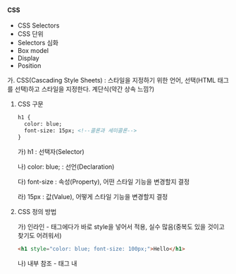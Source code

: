 #### CSS

* CSS Selectors
* CSS 단위
* Selectors 심화
* Box model
* Display
* Position



가. CSS(Cascading Style Sheets) : 스타일을 지정하기 위한 언어, 선택(HTML 태그를 선택)하고 스타일을 지정한다. 계단식(약간 상속 느낌?)

1. CSS 구문

   ```html
   h1 {
     color: blue;
     font-size: 15px; <!--콜론과 세미콜론-->
   }
   ```

   가) h1 : 선택자(Selector)

   나) color: blue; : 선언(Declaration)

   다) font-size : 속성(Property), 어떤 스타일 기능을 변경할지 결정

   라) 15px : 값(Value), 어떻게 스타일 기능을 변경할지 결정

2. CSS 정의 방법

   가) 인라인 - 태그에다가 바로 style을 넣어서 적용, 실수 많음(중복도 있을 것이고 찾기도 어려워서)

   ```html
   <h1 style="color: blue; font-size: 100px;">Hello</h1>
   ```

   나) 내부 참조 - <head> 태그 내 <style> 지정, 코드가 너무 길어짐

   ```html
   <style>
       h1 {
           color: blue;
           font-size: 100px;
       }
   </style>
   ```

   다) 외부 참고 - 외부 CSS 파일을 <head> 내 <link>를 통해 불러오기, 가장 좋음!!

   ```html
   mystyle.css 내부
   h1 {
   	color: blue;
   	font-size: 20px;
   }
   
   index.html <head> 내부
   <link rel="stylesheet" href="mystyle.css">
   ```

   ```html
   ! + tab : 기본구조 완성
   ctrl + b : 목록 열고 숨기기
   h1*5 : 5개 만들어짐
   shift alt 화살표 아래 : 커서 여러 개 만들어져서 같이 쓸 수 있음
   ```

3. CSS 개발자 도구(F12)

   가) styles : 해당 요소에 선언된 모든 CSS

   나) computed : 해당 요소에 최종 계산된 CSS

나. CSS Selectors(선택자)

1. 선택자 유형

   가) 기본 선택자 : 전체 선택자, 요소 선택자, 클래스 선택자, 아이디 선택자, 속성 선택자

   나) 결합자 : 자손 결합자, 자식 결합자, 일반 형제 결합자, 인접 형제 결합자

   다) 의사 클래스/요소

2. 기본 선택자 : 여러 개 고를 수도 있음. 선택자: 데이터

   ```html
   <style>
     /* 전체 선택자 */
     * {             /* *는 모두 선택 */
       color: red;
     }
       
     /* 요소선택자, 태그선택자 */
     h2 {            /* HTML 태그를 직접 선택 */
       color: orange;
     }
       
     h3,
     h4 {
       font-size= 10px;  
     }
   
     /* 클래스 선택자 */
     .green {        /* 마침표(.) 문자로 시작, class="" 로 지정하고 쓸때는 .(클래스이름) */
       color: green;    
     }
       
     /* id 선택자 */
     #purple {       /* # 문자로 시작, #(ID이름) 로 쓰임 */
       color: purple;    
     }
   </style>
   
   요소 -> 서울사람
   클래스 -> (성)최씨, 정씨
   아이디 -> (이름)길동
   범위가 점점 좁아짐 -> 파워가 쎔(계단식)
   * < pseudo-element, 요소 < pseudo-class, 속성, class < id < 인라인(태그 안에 지정) < !important(거의 절대자)
   
   lorem + tab : 아무글자 있어보이게 나옴
   ```

   ```html
   <!--Quiz-->
   h2 {
     color: darkviolet !important;
   }
   
   p {
     color: orange;
   }
   
   .blue {
     color: blue;
   }
   
   .green{
     color: green;
   }
   
   #red{
     color: red;
   }
   
   <p>1</p> 오렌지
   <p class="blue">2</p> 블루
   <p class="blue green">3</p> 그린
   <p class="green blue">4</p> 그린(위에 적는 순서에서 나중에 나온 애가 이김)
   <p id="red" class="blue">5</p> 레드
   <h2 id="red" class="blue">6</h2> 다크바이올렛(!important가 있기 때문에, 그러나 꼬이기 쉬워서 잘 안 씀)
   <p id="red" class="blue" style="color: yellow;">7</p> 옐로우(인라인)
   <h2 id="red" class="blue" style="color: yellow;">8</h2> 다크바이올렛
   ```

3. CSS 상속 - MDN에서 확인 가능

   가) CSS는 상속을 통해 부모 요소의 속성을 자식에게 상속

     1)속성(프로퍼티) 중에는 상속이 되는 것과 되지 않는 것들이 있다.

     2)상속되는 것 예시

       * Text 관련 요소(font, color, text-align), opacity(투명도), visibility(hidden) 등

     3)상속 되지 않는 것 예시

   * Box model 관련 요소(width, height, margin, padding, border, box-sizing, display), position 관련 요소(position, top/right/bottom/left, z-index) 등

   ```html
   <body>
       <p>안녕하세요! <span>테스트</span> 입니다.</p>
   </body>
   
   <style>
     p {
       /* 상속됨 */
       color: red;
       /* 상속 안됨 */
       border: 3px solid black;
     }
     span{      
     }
   </style>
   ```

다. CSS 기본 스타일

1. 크기 단위

   가) px(픽셀)

     1)모니터 해상도의 한 화소인 '픽셀' 기준

     2)픽셀의 크기는 변하지 않기 때문에 고정적인 단위

   나) %

     1)백분율 단위

     2)가변적인 레이아웃에서 자주 사용

   다) em

     1)(바로 위, 부모 요소에 대한) 상속의 영향을 받음

     2)배수 단위, 요소에 지정된 사이즈에 상대적인 사이즈를 가짐

   라)rem

     1)(바로 위, 부모 요소에 대한) 상속의 영향을 받지 않음

     2)최상위 요소(html)의 사이즈를 기준으로 배수 단위를 가짐

   ```html
   <body>
       <ul class="font-big">
           <li class="em">2em</li> <!--부모가 36이니깐 곱하기 2하면 72-->
           <li class="rem">2rem</li> <!--기본이 16이니깐 곱하기 2하면 32-->
           <li>no class</li> <!--부모 요소 그대로 상속받아서 36-->
       </ul>
   </body>
   
   <style>
     .font-big {
       font-size: 36px;      
     }
     .em { /* 자식태그에 em을 사용하면 바로 위 부모요소를 기준으로 상대적인 사이즈를 가짐 */
       font-size: 2em;
     }
     .rem { /* 최상위 요소(html)의 사이즈를 기준으로 상대적인 사이즈를 가짐 */
       font-size: 2rem;      
     }
   </style>
   ```

2. 크기 단위(viewport)

   가) 웹 페이지를 방문한 유저에게 바로 보이게 되는 웹 컨텐츠의 영역(디바이스 화면)

   나) '디바이스'의 viewport를 기준으로 상대적인 사이즈가 결정됨

   다) vw(width), vh(height), vmin, vmax => 반응형!!

   ```html
   <body>
     <h1 class="px">px사용</h1>
     <h1 class="vw">vw사용</h1>
   </body>
   
   <style>
     h1 {
       color: black;
       backgroud-color: pink; /* 이 두가지는 상속됨 */
     }
     .px { /* 브라우저의 크기를 변경해도 그대로 */
       width: 200px;      
     }
     .vw { /* 브라우저의 크기에 따라 크기가 변함 */
       width: 50vw;      
     }
   </style>
   ```

3. 색상 단위

   가) 색상 키워드(: red;)

     1)대소문자를 구분하지 않음

     2)red, blue, black과 같은 특정 색을 직접 글자로 나타냄

   나) RGB 색상(: rgb(0, 255, 0);)

     1)16진수 표기법 혹은 함수형 표기법을 사용해서 특정 색을 표현하는 방식

     2)'#' + 16진수 표기법

     3)rgb() 함수형 표기법

   다) HSL 색상(: hsl(0, 100%, 50%);)

     1)색상, 채도, 명도를 통해 특정 색을 표현하는 방식

   라) a는 alpha(투명도)

   ```html
   p {color: black;}
   p {color: #000;}
   p {color: #000000;}
   p {color: rgb(0, 0, 0);}
   p {color: hsl(120, 100%, 0);}
   
   p {color: rgba(0, 0, 0, 0.5);}
   p {color: hsla(120, 100#, 0.5);} <!-- 모두 black! -->
   ```

4. CSS 문서 표현

   가) 텍스트

     1)font-family(폰트), font-style, font-weight(굵기)

     2)letter-spacing(자간), word-spacing(단어 간격), line-height(행간)

   나) 컬러(color), 배경(background-color, background-image)

   다) 기타 HTML 태그별 스타일링

     1)li(목록), table(표)

라. Selectors 심화

1. 결합자

   가) 자손 결합자(공백) : selector A 하위의 모든 selector B 요소

   ```html
   <style>
     div span {
       color: red;      
     }
   </style>
   
   <div>
     <span>이건 빨강입니다.</span>
     <p>이건 빨강이 아니다.</p>
     <p>
       <span>이건 빨강입니다.</span>
     </p>
   </div>
   ```

   나) 자식 결합자(>) : selector A 바로 아래의 selector B 요소

   ```html
   <style>
     div > span {
       color: red;      
     }
   </style>
   
   <div>
     <span>이건 빨강입니다.</span>
     <p>이건 빨강이 아니다.</p>
     <p>
       <span>이건 빨강이 아니다.</span>
     </p>
   </div>
   ```

   다) 일반 형제 결합자(~) : selector A의 형제 요소 중 뒤에 위치하는 selector B 요소를 모두 선택

   ```html
   <style>
     p ~ span {
       color: red;      
     }
   </style>
   
   <span>이건 빨강이 아니다. p태그 앞에 있기 때문에</span>
   <p>문단 있음</p>
   <b>그리고 코드도 있음</b>
   <span>이건 빨강입니다.</span>
   <b>코드있음</b>
   <span>이건 빨강입니다.</span>
   ```

   라) 인접 형제 결함자(+) : selector A의 형제 요소 중 바로 뒤에 위치하는 selector B 요소를 선택

   ```html
   <style>
     p + span {
       color: red;      
     }
   </style>
   
   <span>이건 빨강이 아니다. p태그 앞에 있기 때문에</span>
   <p>문단 있음</p>
   <span>이건 빨강입니다.</span>
   <b>코드있음</b>
   <span>이건 빨강이 아니다. p태그와 인접한 형제가 아니기 때문</span>
   ```

   ```html
   	#ssafy > p:nth-child(2) {
   		color: red;
   	}
   n번째 자식이 p 태그(해당 태그)가 아니면 적용시키지 않음, p 태그(해당 태그)면 적용
   
   	#ssafy > p:nth-of-type(2) {
   		color: blue;
   	}
   p 태그(해당 태그)만의 순서를 세고 n번째 자식을 바꿈(어떤 태그가 중간에 끼어도 상관없음)
   ```

마.  CSS Box model 

1. 원칙 : 모든 요소는 네모(박스모델)이고, 위에서부터 아래로, 왼쪽에서 오른쪽으로 쌓인다. (좌측 상단에 배치) (아랍어는 오른쪽에서 왼쪽으로)

2. 가로 : Inline Direction, 세로 : Block Direction => Normal Flow

3. Box model

   가) 모든 HTML 요소는 box 형태로 되어 있음

   나) 하나의 박스는 네 부분(영역)으로 이루어짐

     1)margin : 테두리 바깥의 외부 여백, 배경색을 지정할 수 없다.

     2)border : 테두리 영역, 피부

     3)padding : 내용과 테두리 사이 공간, 테두리 안쪽의 내부 여백 요소에 적용된 배경색, 이미지는 padding까지 적용, 살

     4)content : 글이나 이미지 등 요소의 실제 내용, 뼈

   다) margin

   ```html
   .margin {
     margin-top: 10px;
     margin-right: 20px;
     margin-bottom: 30px;
     margin-left: 40px;
   }
   
   <!--shorthand를 통해서 표현 가능-->
   .margin-1 {
     margin: 10px; <!--상하좌우-->
   }
   
   .margin-2 {
     margin: 10px 20px; <!--상하/좌우-->
   }
   
   .margin-3 {
     margin: 10px 20px 30px; <!--상/좌우/하-->
   }
   
   .margin-4 {
     margin: 10px 20px 30px 40px; <!--12시/3시/6시/9시-->
   }
   ```

   라) padding

   ```html
   .margin-padding {
     margin: 10px;
     padding: 30px;
   }
   ```

   마) border

   ```html
   .border {
     border-width: 2px;
     border-style: dashed;
     border-color: black;
   }
   
   <!--shorthand를 통해서 표현 가능-->
   .border {
     border: 2px dashed black;
   }
   ```

   바) 실습

   ```html
   <body>
       <div class="box1">div</div>
       <div class="box2">div</div>
   </body>
   
   <style>
     .box1 {
       width: 500px;
       border-width: 2px;
       border-color: black;
       border-style: dashed;
       padding-left: 50px;
       margin-bottom: 30px; <!--선 바깥에 여백-->
     }
       
     .box2 {
       width: 500px;
       border: 2px solid black;
       padding: 20px 30px;
     }
   </style>
   ```

   ```html
   <body>
       <div class="box">content-box</div>
       <div class="box box-sizing">border-box</div>
   </body>
   
   <style>
     .box {
       width: 100px;
       margin: 10px auto;
       padding: 20px;
       border: 1px solid black;
       color: white;
       text-align: center;
       background-color: blueviolet;
     } /* 보라색의 넓이는 100 + 20*2 + 1*2 = 142px (width + padding*2 + border*2) */
       
     .box-sizing {
       box-sizing: border-box;
       margin-top: 50px;
     } /* 내가 원하는 너비 100px! */
   </style>
   
   기본적으로 모든 요소의 box-sizing은 'content-box'
     Padding을 제외한 순수 contents영역만을 box로 지정
   다만, 우리가 일반적으로 영역을 볼 때는 border까지의 너비를 100px 보는 것을 원함
     그 경우 box-sizing을 'border-box'로 설정
   ```

바. CSS Display

1. 원칙 : 모든 요소는 네모(박스모델)이고, 좌측상단에 배치, display에 따라 크기와 배치가 달라진다.

2. 인라인 / 블록 요소

   가) 인라인 : text만 공간 차지, 기본너비는 컨텐츠 영역만큼

   나) 블록 : 그 줄 모두 공간 차지, 기본너비는 가질 수 있는 너비의 100%, 너비를 가질 수 없다면 자동으로 부여되는 margin

3. 대표적으로 활용되는 display

   가) display: block

     1)줄 바꿈이 일어나는 요소, 테트리스처럼 한 줄 다 차지하면서 쌓인다.

     2)화면 크기 전체의 가로 폭을 차지한다.

     3)블록 레벨 요소 안에 인라인 레벨 요소가 들어갈 수 있음.

   나) display: inline

     1)줄 바꿈이 일어나지 않는 행의 일부 요소, 글자처럼 취급

     2)content 너비만큼 가로 폭을 차지한다.

     3)width, height, margin-top, margin-bottom을 지정할 수 없다.

     4)상하 여백은 line-height로 지정한다.

   다) display: inline-block

     1)block과 inline 레벨 요소의 특징을 모두 가짐

     2)inline처럼 한 줄에 표시할 수 있고, block처럼 width, height, margin 속성을 모두 지정할 수 있음

   라) display: ***none***

     1)해당 요소를 화면에 표시하지 않고, 공간조차 부여되지 않음

     2)이와 비슷한 visibility: ***hidden***은 해당 요소가 공간은 차지하나 화면에 표시만 하지 않는다. 처음에 숨겼다가 나중에 보여줄 일 있을 때 사용

   cf) 이외 다양한 display 속성은 https://developer.mozila.org/ko/docs/Web/CSS/display

4. 블록 레벨 요소와 인라인 레벨 요소

   가) 블록 레벨 요소와 인라인 레벨 요소 구분

   나) 대표적인 블록 레벨 요소

     1)div / ul, ol, li / p / hr / form 등

   다) 대표적인 인라인 레벨 요소

     1)span / a / img / input, label / b, em, i, strong 등

5. 속성에 따른 수평 정렬

   가) 왼쪽정렬 :   margin-right: auto; (오른쪽을 여백으로 채움)     text-align: left;

   나) 오른쪽정렬 :   margin-left: auto;     text-align: right;

   다) 가운데정렬 :   margin-right: auto;     text-align: center;

   ​                               margin-left: auto;

   ```html
   <body>
       <h1>나는 block입니다.</h1>
       <div>block</div>
       <p>나는 <span>인라인</span> 속성입니다.</p>
       <hr>
       <h2>display none vs visibility hidden</h2>
       <div>1</div>
       <div class="none">2</div>
       <div class="hidden">3</div>
       <div>4</div>
   </body>
   
   <style>
     div {
       width: 100px;
       height: 100px;
       border: 2px solid black;
       background-color: crimson;
     }
       
     .none {
       display: none; /* 공간도 부여되지 않음 */
     }
       
     .hidden {
       visibility: hidden;      
     }
   </style>
   ```

사. CSS Position

1. CSS position

   가) 문서 상에서 요소의 위치를 지정

   나) static : 모든 태그의 기본 값(기준 위치)

     1)일반적인 요소의 배치 순서에 따름(좌측 상단)

     2)부모 요소 내에서 배치될 때는 부모 요소의 위치를 기준으로 배치 됨

     ```html
     div {
       height: 100px;
       width: 100px;
       background-color: #9775fa;
       color: black;
       line-height: 100px;
       text-align: center;
     }
     ```

   다) 아래는 좌표 프로퍼티(top, bottom, left, right)를 사용하여 이동 가능

     1)relative : 상대 위치

      * 자기 자신의 static 위치를 기준으로 이동(normal flow 유지)

      * 레이아웃에서 요소가 차지하는 공간은 static일 때와 같음(기존 위치(normal position) 대비 offset)

        ```html
        .relative {
          position: relative;
          top: 100px;
          left: 100px;
        }
        ```

     2)absolute : 절대 위치

      * 요소를 일반적인 문서 흐름에서 제거 후 레이아웃에 공간을 차지하지 않음(normal flow에서 벗어남), 공중으로 뜬다고 생각하면 편함, 스크롤 오르내릴 때 몸이 없어져

      * static이 아닌 가장 가까이 있는 부모/조상 요소를 기준으로 이동(없는 경우 브라우저 화면 기준으로 이동)

        ```html
        .parent {
          position: relative;
        }
        
        .absolute-child { <!--static이 아닌 친구를 찾는다. 부모가 relative인 친구를 만난다.-->
          position: absolute;
          top : 50px;
          left : 50px;
        }
        ```

     3)fixed : 고정 위치

      * 요소를 일반적인 문서 흐름에서 제거 후 레이아웃에 공간을 차지하지 않음(normal flow에서 벗어남), 공중으로 붕 떠서 항상 고정 위치에

      * 부모 요소와 관계없이 viewport를 기준으로 이동

        * 스크롤 시에도 항상 같은 곳에 위치함

        ```html
        .fixed {
          position: fixed;
          bottom: 0;
          right: 0;
        }
        ```

     4)sticky : 스크롤에 따라 static -> fixed로 변경, 스크롤 따라서 내려옴, 광고 같은 거, 몸은 위에 있다.

       * 속성을 적용한 박스는 평소에 문서 안에서 position: static 상태와 같이 일반적인 흐름에 따르지만 스크롤 위치가 임계점에 이르면 position: fixed와 같이 박스를 화면에 고정할 수 있는 속성

   라) absolute vs relative

   ```html
   <style>
   /* 공통 스타일링*/
     div {
       box-sizing: border-box;
       width: 100px;
       height: 100px;
       border: 1px solid black;
     }
       
     .parent{
       position: relative;
       width: 300px
       height: 300px
     }
   </style>
   
   Q 
   1,1   1,2   1,3
   
   2,1   2,2   2,3
   
   3,1   3,2   3,3
   
   1,1에 형이 있고 2,1에 동생이 있을 때
   형에게 top: 100px;을 적용했을 때 absolute와 relative의 차이는?
   
   absolute라면 형은 2,2로 동생은 1,1로 간다. 형의 기존 1,1은 없어지기 때문, 동생자리가 있기에 형은 2,1이 아닌 2,2로 가는건가?
   relative라면 형은 2,2로 동생은 2,1 그대로이다. 형의 기존 1,1 없어지는 게 아님.
   ```

   ```html
   <body>
     <div class="parent">
       <div class="absolute">형</div>
       <div class="sibling">동생</div>
     </div>
     <div class="parent">
       <div class="relative">형</div>
       <div class="sibling">동생</div>
   </body>
       
   <style>
     /*공통 스타일링*/
     div {
       box-sizing: brother-box;      
       width: 100px;
       height: 100px;
       border: 1px solid black;
     }
       
     .parent {
       position: relative;
       width: 300px
       height: 300px
     }    
   </style>
       
   <style>
     /*차이점 확인해보기*/ 
     .absolute {
       position: absolute;
       top: 100px;
       left: 100px;
       background-color: crimson;
     }
       
     .sibling {
       background-color: deepskyblue;      
     }
       
     .relative {
       position: relative;
       top: 100px;
       left: 100px;
       background-color: crimson;
     }
   </style>
   ```

   

   